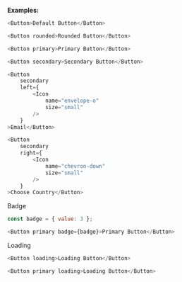 <b>Examples:</b>

```js
<Button>Default Button</Button>
```

```js
<Button rounded>Rounded Button</Button>
```

```js
<Button primary>Primary Button</Button>
```

```js
<Button secondary>Secondary Button</Button>
```

```js
<Button 
    secondary
    left={
    	<Icon
            name="envelope-o"
            size="small"
        />
    }
>Email</Button>
```

```js
<Button 
    secondary
    right={
    	<Icon
            name="chevron-down"
            size="small"
        />
    }
>Choose Country</Button>
```

Badge

```js
const badge = { value: 3 };

<Button primary badge={badge}>Primary Button</Button>
```

Loading

```js
<Button loading>Loading Button</Button>
```

```js
<Button primary loading>Loading Button</Button>
```